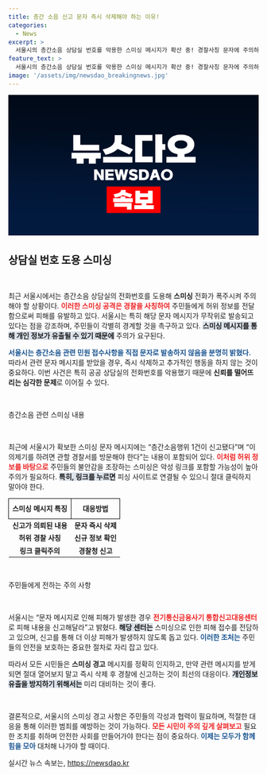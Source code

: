 ```yaml
---
title: 층간 소음 신고 문자 즉시 삭제해야 하는 이유!
categories:
  - News
excerpt: >
  서울시의 층간소음 상담실 번호를 악용한 스미싱 메시지가 확산 중! 경찰사칭 문자에 주의하고, 의심스러운 메시지는 즉시 삭제하세요. 피해 발생 시 신고 필수!
feature_text: >
  서울시의 층간소음 상담실 번호를 악용한 스미싱 메시지가 확산 중! 경찰사칭 문자에 주의하고, 의심스러운 메시지는 즉시 삭제하세요. 피해 발생 시 신고 필수!
image: '/assets/img/newsdao_breakingnews.jpg'
---
```


<p><img src="/assets/img/newsdao_breakingnews.jpg" alt="bookingtag 속보" /></p>

<h2 data-ke-size="size26">상담실 번호 도용 스미싱</h2>

<p data-ke-size="size16">&nbsp;</p>

<p>최근 서울시에서는 층간소음 상담실의 전화번호를 도용해 <b>스미싱</b> 전화가 폭주시켜 주의해야 할 상황이다. <b><span style="color: #ee2323;">이러한 스미싱 공격은 경찰을 사칭하여</span></b> 주민들에게 허위 정보를 전달함으로써 피해를 유발하고 있다. 서울시는 특히 해당 문자 메시지가 무작위로 발송되고 있다는 점을 강조하며, 주민들이 각별히 경계할 것을 촉구하고 있다. <b><span style="background-color: #21538527;">스미싱 메시지를 통해 개인 정보가 유출될 수 있기 때문에</span></b> 주의가 요구된다. </p>

<p><b><span style="color: #1a5490;">서울시는 층간소음 관련 민원 접수사항을 직접 문자로 발송하지 않음을 분명히 밝혔다.</span></b> 따라서 관련 문자 메시지를 받았을 경우, 즉시 삭제하고 추가적인 행동을 하지 않는 것이 중요하다. 이번 사건은 특히 공공 상담실의 전화번호를 악용했기 때문에 <b>신뢰를 떨어뜨리는 심각한 문제</b>로 이어질 수 있다.</p>

<p data-ke-size="size16">&nbsp;</p>

<p>층간소음 관련 스미싱 내용</p>

<p data-ke-size="size16">&nbsp;</p>

<p>최근에 서울시가 확보한 스미싱 문자 메시지에는 “층간소음행위 1건이 신고됐다”며 “이의제기를 하려면 관할 경찰서를 방문해야 한다”는 내용이 포함되어 있다. <b><span style="color: #ee2323;">이처럼 허위 정보를 바탕으로</span></b> 주민들의 불안감을 조장하는 스미싱은 악성 링크를 포함할 가능성이 높아 주의가 필요하다. <b><span style="background-color: #21538527;">특히, 링크를 누르면</span></b> 피싱 사이트로 연결될 수 있으니 절대 클릭하지 말아야 한다.</p>

<table style="width: 100%; border-collapse: collapse;">
    <tr>
        <td style="text-align: center; height: 35px; border: 1px solid black;"><b>스미싱 메시지 특징</b></td>
        <td style="text-align: center; height: 35px; border: 1px solid black;"><b>대응방법</b></td>
    </tr>
    <tr>
        <td style="text-align: center; height: 17px;"><b>신고가 의뢰된 내용</b></td>
        <td style="text-align: center; height: 17px;"><b>문자 즉시 삭제</b></td>
    </tr>
    <tr>
        <td style="text-align: center; height: 17px;"><b>허위 경찰 사칭</b></td>
        <td style="text-align: center; height: 17px;"><b>신규 정보 확인</b></td>
    </tr>
    <tr>
        <td style="text-align: center; height: 17px;"><b>링크 클릭주의</b></td>
        <td style="text-align: center; height: 17px;"><b>경찰청 신고</b></td>
    </tr>
</table>

<p data-ke-size="size16">&nbsp;</p>

<p>주민들에게 전하는 주의 사항</p>

<p data-ke-size="size16">&nbsp;</p>

<p>서울시는 “문자 메시지로 인해 피해가 발생한 경우 <b><span style="color: #ee2323;">전기통신금융사기 통합신고대응센터</span></b>로 피해 내용을 신고해달라”고 밝혔다. <b><span style="background-color: #21538527;">해당 센터는</span></b> 스미싱으로 인한 피해 접수를 전담하고 있으며, 신고를 통해 더 이상 피해가 발생하지 않도록 돕고 있다. <b><span style="color: #1a5490;">이러한 조처는</span></b> 주민들의 안전을 보호하는 중요한 절차로 자리 잡고 있다.</p>

<p>따라서 모든 시민들은 <b>스미싱 경고</b> 메시지를 정확히 인지하고, 만약 관련 메시지를 받게 되면 절대 열어보지 말고 즉시 삭제 후 경찰에 신고하는 것이 최선의 대응이다. <b><span style="background-color: #21538527;">개인정보 유출을 방지하기 위해서는</span></b> 미리 대비하는 것이 좋다.</p>

<p data-ke-size="size16">&nbsp;</p>

<p>결론적으로, 서울시의 스미싱 경고 사항은 주민들의 각성과 협력이 필요하며, 적절한 대응을 통해 이러한 범죄를 예방하는 것이 가능하다. <b><span style="color: #ee2323;">모든 시민이 주의 깊게 살펴보고</span></b> 필요한 조치를 취하며 안전한 사회를 만들어가야 한다는 점이 중요하다. <b><span style="color: #1a5490;">이제는 모두가 함께 힘을 모아</span></b> 대처해 나가야 할 때이다.</p>
실시간 뉴스 속보는, <a href="https://newsdao.kr" rel="dofollow">https://newsdao.kr</a>


